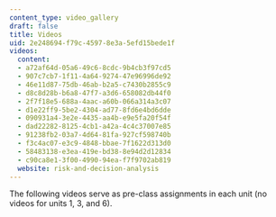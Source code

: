 ```yaml
---
content_type: video_gallery
draft: false
title: Videos
uid: 2e248694-f79c-4597-8e3a-5efd15bede1f
videos:
  content:
  - a72af64d-05a6-49c6-8cdc-9b4cb3f97cd5
  - 907c7cb7-1f11-4a64-9274-47e96996de92
  - 46e11d87-75db-46ab-b2a5-c7430b2855c9
  - d8c8d28b-b6a8-47f7-a3d6-658082db44f0
  - 2f7f18e5-688a-4aac-a60b-066a314a3c07
  - d1e22ff9-5be2-4304-ad77-8fd6e4bd6dde
  - 090931a4-3e2e-4435-aa4b-e9e5fa20f54f
  - dad22282-8125-4cb1-a42a-4c4c37007e85
  - 91238fb2-03a7-4d64-81fa-927cf598740b
  - f3c4ac07-e3c9-4848-bbae-7f1622d313d0
  - 58483138-e3ea-419e-bd38-8e94d2d12834
  - c90ca8e1-3f00-4990-94ea-f7f9702ab819
  website: risk-and-decision-analysis
---
```

The following videos serve as pre-class assignments in each unit (no videos for units 1, 3, and 6).